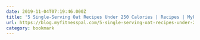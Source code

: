 ```yaml
---
date: 2019-11-04T07:19:46.000Z
title: '5 Single-Serving Oat Recipes Under 250 Calories | Recipes | MyFitnessPal'
url: https://blog.myfitnesspal.com/5-single-serving-oat-recipes-under-250-calories/
category: bookmark
---
```

